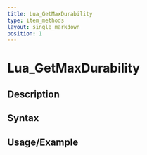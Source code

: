 ```yaml
---
title: Lua_GetMaxDurability
type: item_methods
layout: single_markdown
position: 1
---
```


# Lua_GetMaxDurability

## Description

## Syntax

## Usage/Example


